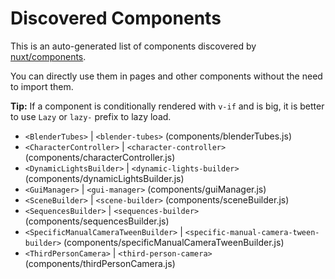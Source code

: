 # Discovered Components

This is an auto-generated list of components discovered by [nuxt/components](https://github.com/nuxt/components).

You can directly use them in pages and other components without the need to import them.

**Tip:** If a component is conditionally rendered with `v-if` and is big, it is better to use `Lazy` or `lazy-` prefix to lazy load.

- `<BlenderTubes>` | `<blender-tubes>` (components/blenderTubes.js)
- `<CharacterController>` | `<character-controller>` (components/characterController.js)
- `<DynamicLightsBuilder>` | `<dynamic-lights-builder>` (components/dynamicLightsBuilder.js)
- `<GuiManager>` | `<gui-manager>` (components/guiManager.js)
- `<SceneBuilder>` | `<scene-builder>` (components/sceneBuilder.js)
- `<SequencesBuilder>` | `<sequences-builder>` (components/sequencesBuilder.js)
- `<SpecificManualCameraTweenBuilder>` | `<specific-manual-camera-tween-builder>` (components/specificManualCameraTweenBuilder.js)
- `<ThirdPersonCamera>` | `<third-person-camera>` (components/thirdPersonCamera.js)
